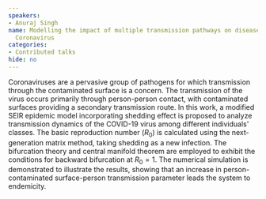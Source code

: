 ```yaml
---
speakers:
- Anuraj Singh
name: Modelling the impact of multiple transmission pathways on disease severity of
  Coronavirus
categories:
- Contributed talks
hide: no
---
```

Coronaviruses are a pervasive group of pathogens for which transmission through the contaminated surface is a concern. The transmission of the virus occurs primarily through person-person contact, with contaminated surfaces providing a secondary transmission route. In this work, a modified SEIR epidemic model incorporating shedding effect is proposed to analyze transmission dynamics of the COVID-19 virus among different individuals' classes. The basic reproduction number ($R_{0}$) is calculated using the next-generation matrix method, taking shedding as a new infection. The bifurcation theory and central manifold theorem are employed to exhibit the conditions for backward bifurcation at $R_{0}=1$. The numerical simulation is demonstrated to illustrate the results, showing that an increase in person-contaminated surface-person transmission parameter leads the system to endemicity.
